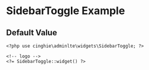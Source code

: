 SidebarToggle Example
=======================

## Default Value

```
<?php use cinghie\adminlte\widgets\SidebarToggle; ?>

<!-- logo -->
<?= SidebarToggle::widget() ?>
```
